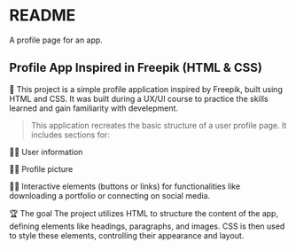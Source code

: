# README
A profile page for an app.
## Profile App Inspired in Freepik (HTML & CSS) 
🎯 This project is a simple profile application inspired by Freepik, built using HTML and CSS. It was built during a UX/UI course to practice the skills learned and gain familiarity with develepment.

> This application recreates the basic structure of a user profile page. It includes sections for:

☝🏽 User information

✌🏽 Profile picture

🤟🏽 Interactive elements (buttons or links) for functionalities like downloading a portfolio or connecting on social media.

🏆 The goal
The project utilizes HTML to structure the content of the app, defining elements like headings, paragraphs, and images. CSS is then used to style these elements, controlling their appearance and layout.
